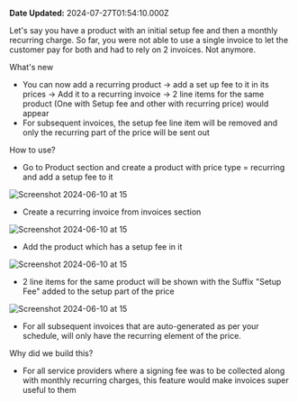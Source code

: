 **Date Updated:** 2024-07-27T01:54:10.000Z

Let's say you have a product with an initial setup fee and then a monthly recurring charge. So far, you were not able to use a single invoice to let the customer pay for both and had to rely on 2 invoices. Not anymore. 

What's new

* You can now add a recurring product -> add a set up fee to it in its prices -> Add it to a recurring invoice -> 2 line items for the same product (One with Setup fee and other with recurring price) would appear
* For subsequent invoices, the setup fee line item will be removed and only the recurring part of the price will be sent out

How to use?

* Go to Product section and create a product with price type = recurring and add a setup fee to it

![Screenshot 2024-06-10 at 15](https://s3.amazonaws.com/cdn.freshdesk.com/data/helpdesk/attachments/production/155029976961/original/fclQvem21B8IIdC9JYcCgp-rNL0Ze4r1vg.jpeg?1722025367)

* Create a recurring invoice from invoices section

![Screenshot 2024-06-10 at 15](https://s3.amazonaws.com/cdn.freshdesk.com/data/helpdesk/attachments/production/155029976959/original/Ouhb-xvn2G-h95hSoIGYFO8uxlbPaqkjkw.jpeg?1722025367)

* Add the product which has a setup fee in it

![Screenshot 2024-06-10 at 15](https://s3.amazonaws.com/cdn.freshdesk.com/data/helpdesk/attachments/production/155029976960/original/eTkFJcnjlbmVOvQ1fPWYu4iwWFXYXxXcEQ.jpeg?1722025367)

* 2 line items for the same product will be shown with the Suffix "Setup Fee" added to the setup part of the price

![Screenshot 2024-06-10 at 15](https://s3.amazonaws.com/cdn.freshdesk.com/data/helpdesk/attachments/production/155029976962/original/gYM0H8nUmDYTWOKvH1Y0p8SEG_XDCCZzmQ.jpeg?1722025367)

* For all subsequent invoices that are auto-generated as per your schedule, will only have the recurring element of the price.

Why did we build this?

* For all service providers where a signing fee was to be collected along with monthly recurring charges, this feature would make invoices super useful to them